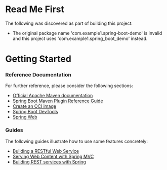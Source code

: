 # Read Me First
The following was discovered as part of building this project:

* The original package name 'com.example1.spring-boot-demo' is invalid and this project uses 'com.example1.spring_boot_demo' instead.

# Getting Started

### Reference Documentation
For further reference, please consider the following sections:

* [Official Apache Maven documentation](https://maven.apache.org/guides/index.html)
* [Spring Boot Maven Plugin Reference Guide](https://docs.spring.io/spring-boot/docs/3.3.0/maven-plugin/reference/html/)
* [Create an OCI image](https://docs.spring.io/spring-boot/docs/3.3.0/maven-plugin/reference/html/#build-image)
* [Spring Boot DevTools](https://docs.spring.io/spring-boot/docs/3.3.0/reference/htmlsingle/index.html#using.devtools)
* [Spring Web](https://docs.spring.io/spring-boot/docs/3.3.0/reference/htmlsingle/index.html#web)

### Guides
The following guides illustrate how to use some features concretely:

* [Building a RESTful Web Service](https://spring.io/guides/gs/rest-service/)
* [Serving Web Content with Spring MVC](https://spring.io/guides/gs/serving-web-content/)
* [Building REST services with Spring](https://spring.io/guides/tutorials/rest/)

